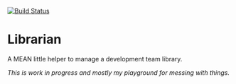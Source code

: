 [![Build Status](https://travis-ci.org/skhome/librarian.svg?branch=master)](https://travis-ci.org/skhome/librarian)

# Librarian

A MEAN little helper to manage a development team library.

_This is work in progress and mostly my playground for messing with things._
